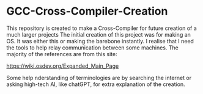 # GCC-Cross-Compiler-Creation
This repository is created to make a Cross-Compiler for future creation of a much larger projects
The initial creation of this project was for making an OS. It was either this or making the barebone instantly. I realise that
I need the tools to help relay communication between some machines. The majority of the references are from this site:

https://wiki.osdev.org/Expanded_Main_Page

Some help nderstanding of terminologies are by searching the internet or asking high-tech AI, like chatGPT, for extra explanation of the
creation.

